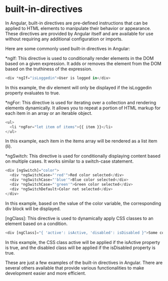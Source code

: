 # built-in-directives

In Angular, built-in directives are pre-defined instructions that can be applied to HTML elements to manipulate their behavior or appearance. These directives are provided by Angular itself and are available for use without requiring any additional configuration or imports.

Here are some commonly used built-in directives in Angular:

*ngIf: This directive is used to conditionally render elements in the DOM based on a given expression. It adds or removes the element from the DOM based on the truthiness of the expression.

```typescript
<div *ngIf="isLoggedin">User is logged in</div>
```

In this example, the div element will only be displayed if the isLoggedin property evaluates to true.

*ngFor: This directive is used for iterating over a collection and rendering elements dynamically. It allows you to repeat a portion of HTML markup for each item in an array or an iterable object.

```typescript
<ul>
  <li *ngFor="let item of items">{{ item }}</li>
</ul>
```

In this example, each item in the items array will be rendered as a list item (li).

*ngSwitch: This directive is used for conditionally displaying content based on multiple cases. It works similar to a switch-case statement.

```typescript
<div [ngSwitch]="color">
  <div *ngSwitchCase="'red'">Red color selected</div>
  <div *ngSwitchCase="'blue'">Blue color selected</div>
  <div *ngSwitchCase="'green'">Green color selected</div>
  <div *ngSwitchDefault>Color not selected</div>
</div>
```
  
In this example, based on the value of the color variable, the corresponding div block will be displayed.

[ngClass]: This directive is used to dynamically apply CSS classes to an element based on a condition.

```typescript
<div [ngClass]="{ 'active': isActive, 'disabled': isDisabled }">Some content</div>
```

In this example, the CSS class active will be applied if the isActive property is true, and the disabled class will be applied if the isDisabled property is true.

These are just a few examples of the built-in directives in Angular. There are several others available that provide various functionalities to make development easier and more efficient.
